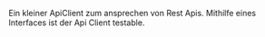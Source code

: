 Ein kleiner ApiClient zum ansprechen von Rest Apis. Mithilfe eines Interfaces ist der Api Client testable.
